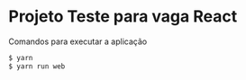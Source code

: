 # Projeto Teste para vaga React

<p>Comandos para executar a aplicação</p>

```bash
$ yarn
$ yarn run web
```
